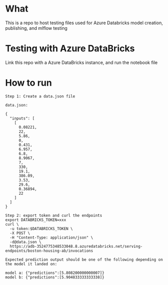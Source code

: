 # What
This is a repo to host testing files used for Azure Databricks model creation, publishing, and mlflow testing 

# Testing with Azure DataBricks
Link this repo with a Azure DataBricks instance, and run the notebook file

# How to run

```
Step 1: Create a data.json file

data.json:

{
  "inputs": [
    [
      0.08221,
      22,
      5.86,
      0,
      0.431,
      6.957,
      6.8,
      8.9067,
      7,
      330,
      19.1,
      386.09,
      3.53,
      29.6,
      0.36894,
      22
    ]
  ]
}

Step 2: export token and curl the endpoints
export DATABRICKS_TOKEN=xxx
curl \
  -u token:$DATABRICKS_TOKEN \
  -X POST \
  -H "Content-Type: application/json" \
  -d@data.json \
  https://adb-3524775348533048.8.azuredatabricks.net/serving-endpoints/boston-housing-ab/invocations

Expected prediction output should be one of the following depending on the model it landed on:

model a: {"predictions":[5.808200000000007]}
model b: {"predictions":[5.904833333333338]}
```
